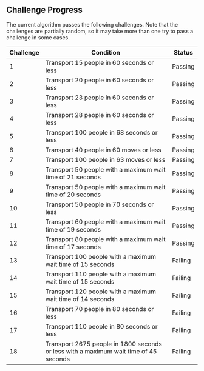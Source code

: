 ## Challenge Progress
The current algorithm passes the following challenges. Note that the challenges are partially random, so it may take more than one try to pass a challenge in some cases.

| Challenge | Condition | Status |
|---|---|---|
| 1 | Transport 15 people in 60 seconds or less | Passing |
| 2 | Transport 20 people in 60 seconds or less | Passing |
| 3 | Transport 23 people in 60 seconds or less | Passing |
| 4 | Transport 28 people in 60 seconds or less | Passing |
| 5 | Transport 100 people in 68 seconds or less | Passing |
| 6 | Transport 40 people in 60 moves or less | Passing |
| 7 | Transport 100 people in 63 moves or less | Passing |
| 8 | Transport 50 people with a maximum wait time of 21 seconds | Passing |
| 9 | Transport 50 people with a maximum wait time of 20 seconds | Passing |
| 10 | Transport 50 people in 70 seconds or less | Passing |
| 11 | Transport 60 people with a maximum wait time of 19 seconds | Passing |
| 12 | Transport 80 people with a maximum wait time of 17 seconds | Passing |
| 13 | Transport 100 people with a maximum wait time of 15 seconds | Failing |
| 14 | Transport 110 people with a maximum wait time of 15 seconds | Failing |
| 15 | Transport 120 people with a maximum wait time of 14 seconds | Failing |
| 16 | Transport 70 people in 80 seconds or less | Failing |
| 17 | Transport 110 people in 80 seconds or less | Failing |
| 18 | Transport 2675 people in 1800 seconds or less with a maximum wait time of 45 seconds | Failing |
